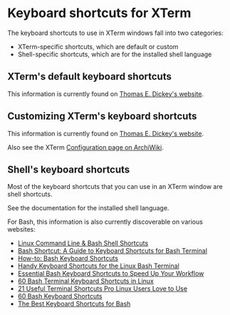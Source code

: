 # Keyboard shortcuts for XTerm

The keyboard shortcuts to use in XTerm windows fall into two categories:

- XTerm-specific shortcuts, which are default or custom
- Shell-specific shortcuts, which are for the installed shell language

## XTerm's default keyboard shortcuts

This information is currently found on [Thomas E. Dickey's website](https://invisible-island.net/xterm/manpage/xterm.html#h3-Default-Key-Bindings).

## Customizing XTerm's keyboard shortcuts

This information is currently found on [Thomas E. Dickey's website](https://invisible-island.net/xterm/manpage/xterm.html#h3-Custom-Key-Bindings).

Also see the XTerm [Configuration page on ArchiWiki](https://wiki.archlinux.org/title/Xterm#Configuration).

## Shell's keyboard shortcuts

Most of the keyboard shortcuts that you can use in an XTerm window are shell shortcuts.

See the documentation for the installed shell language.

For Bash, this information is also currently discoverable on various websites:

- [Linux Command Line & Bash Shell Shortcuts](https://linuxconfig.org/linux-command-line-bash-shell-shortcuts/)
- [Bash Shortcut: A Guide to Keyboard Shortcuts for Bash Terminal](https://iampavel.dev/blog/bash-shortcuts/)
- [How-to: Bash Keyboard Shortcuts](https://ss64.com/bash/syntax-keyboard.html)
- [Handy Keyboard Shortcuts for the Linux Bash Terminal](https://www.makeuseof.com/linux-bash-terminal-shortcuts/)
- [Essential Bash Keyboard Shortcuts to Speed Up Your Workflow](https://linuxiac.com/essential-bash-keyboard-shortcuts/)
- [60 Bash Terminal Keyboard Shortcuts in Linux](https://linuxsimply.com/linux-bash-terminal-keyboard-shortcuts/)
- [21 Useful Terminal Shortcuts Pro Linux Users Love to Use](https://itsfoss.com/linux-terminal-shortcuts/)
- [60 Bash Keyboard Shortcuts](https://tutorialtactic.com/keyboard-shortcuts/bash-shortcuts/)
- [The Best Keyboard Shortcuts for Bash](https://www.howtogeek.com/181/keyboard-shortcuts-for-bash-command-shell-for-ubuntu-debian-suse-redhat-linux-etc/)
